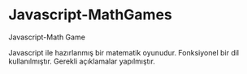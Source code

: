 # Javascript-MathGames
Javascript-Math Game 

Javascript ile hazırlanmış bir matematik oyunudur. Fonksiyonel bir dil kullanılmıştır. Gerekli açıklamalar yapılmıştır. 
